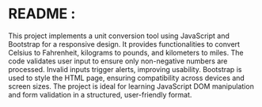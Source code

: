 # README :


This project implements a unit conversion tool using JavaScript and Bootstrap 
for a responsive design. It provides functionalities to convert Celsius to Fahrenheit, 
kilograms to pounds, and kilometers to miles. The code validates user input to ensure 
only non-negative numbers are processed. Invalid inputs trigger alerts, improving usability. 
Bootstrap is used to style the HTML page, ensuring compatibility across devices and screen 
sizes. The project is ideal for learning JavaScript DOM manipulation and form validation 
in a structured, user-friendly format.
